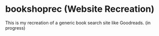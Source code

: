 # bookshoprec (Website Recreation)
This is my recreation of a generic book search site like Goodreads. (in progress)
